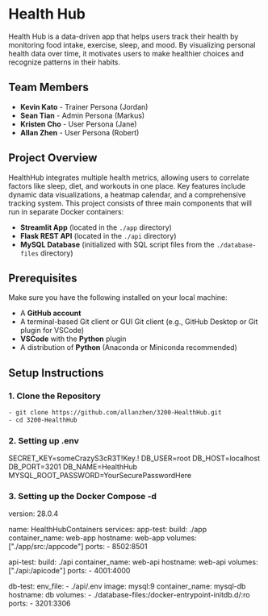 # Health Hub

Health Hub is a data-driven app that helps users track their health by monitoring food intake, exercise, sleep, and mood. By visualizing personal health data over time, it motivates users to make healthier choices and recognize patterns in their habits.

## Team Members
- **Kevin Kato** - Trainer Persona (Jordan)
- **Sean Tian** - Admin Persona (Markus)
- **Kristen Cho** - User Persona (Jane)
- **Allan Zhen** - User Persona (Robert)

## Project Overview

HealthHub integrates multiple health metrics, allowing users to correlate factors like sleep, diet, and workouts in one place. Key features include dynamic data visualizations, a heatmap calendar, and a comprehensive tracking system. This project consists of three main components that will run in separate Docker containers:

- **Streamlit App** (located in the `./app` directory)
- **Flask REST API** (located in the `./api` directory)
- **MySQL Database** (initialized with SQL script files from the `./database-files` directory)

## Prerequisites

Make sure you have the following installed on your local machine:
- A **GitHub account**
- A terminal-based Git client or GUI Git client (e.g., GitHub Desktop or Git plugin for VSCode)
- **VSCode** with the **Python** plugin
- A distribution of **Python** (Anaconda or Miniconda recommended)

## Setup Instructions

### 1. Clone the Repository
 
```bash
- git clone https://github.com/allanzhen/3200-HealthHub.git
- cd 3200-HealthHub
```

### 2. Setting up .env

SECRET_KEY=someCrazyS3cR3T!Key.!
DB_USER=root
DB_HOST=localhost
DB_PORT=3201
DB_NAME=HealthHub
MYSQL_ROOT_PASSWORD=YourSecurePasswordHere

### 3. Setting up the Docker Compose -d 

version: 28.0.4 

name: HealthHubContainers
services:
  app-test:
    build: ./app
    container_name: web-app
    hostname: web-app
    volumes: ["./app/src:/appcode"]
    ports:
      - 8502:8501

  api-test:
    build: ./api
    container_name: web-api
    hostname: web-api
    volumes: ["./api:/apicode"]
    ports:
      - 4001:4000

  db-test:
    env_file:
      - ./api/.env
    image: mysql:9
    container_name: mysql-db
    hostname: db
    volumes:
      - ./database-files:/docker-entrypoint-initdb.d/:ro
    ports:
      - 3201:3306

